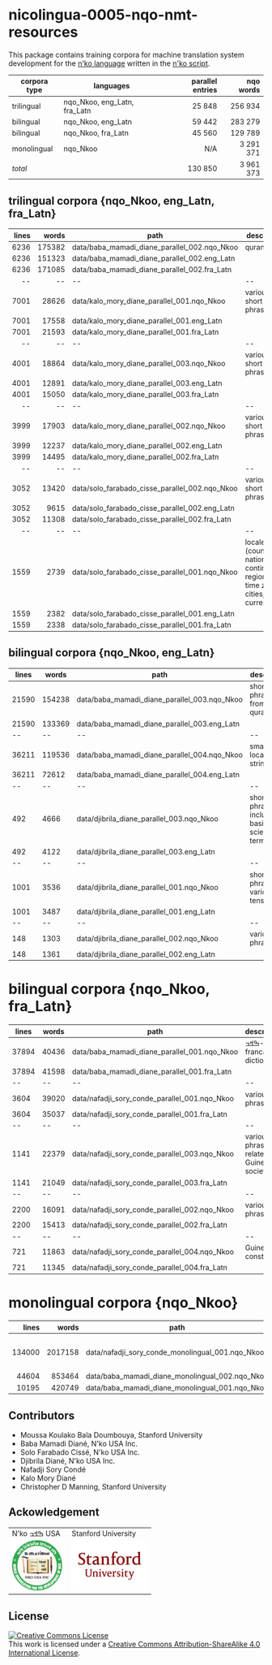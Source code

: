 # nicolingua-0005-nqo-nmt-resources
This package contains training corpora for machine translation system development for the [n'ko language](https://en.wikipedia.org/wiki/N%27Ko_language) written in the [n'ko script](https://en.wikipedia.org/wiki/N%27Ko_script).


|corpora type|languages|parallel entries|nqo words|
|--|--|--:|--:|
|trilingual|nqo_Nkoo, eng_Latn, fra_Latn|25 848|256 934|
|bilingual|nqo_Nkoo, eng_Latn|59 442|283 279|
|bilingual|nqo_Nkoo, fra_Latn|45 560|129 789|
|monolingual|nqo_Nkoo|N/A|3 291 371|
|*total*||130 850|3 961 373|


## trilingual corpora {nqo_Nkoo, eng_Latn, fra_Latn}
|    lines |  words | path | description |
|--:|--:|--|--|
|    6236 |  175382 | data/baba_mamadi_diane_parallel_002.nqo_Nkoo|quran|
|    6236 |  151323 | data/baba_mamadi_diane_parallel_002.eng_Latn||
|    6236 |  171085 | data/baba_mamadi_diane_parallel_002.fra_Latn||
|--|--|--|--|
|    7001 |   28626 | data/kalo_mory_diane_parallel_001.nqo_Nkoo|various short phrases|
|    7001 |   17558 | data/kalo_mory_diane_parallel_001.eng_Latn||
|    7001 |   21593 | data/kalo_mory_diane_parallel_001.fra_Latn||
|--|--|--|--|
|    4001 |   18864 | data/kalo_mory_diane_parallel_003.nqo_Nkoo|various short phrases|
|    4001 |   12891 | data/kalo_mory_diane_parallel_003.eng_Latn||
|    4001 |   15050 | data/kalo_mory_diane_parallel_003.fra_Latn||
|--|--|--|--|
|    3999 |   17903 | data/kalo_mory_diane_parallel_002.nqo_Nkoo|various short phrases|
|    3999 |   12237 | data/kalo_mory_diane_parallel_002.eng_Latn||
|    3999 |   14495 | data/kalo_mory_diane_parallel_002.fra_Latn||
|--|--|--|--|
|    3052 |   13420 | data/solo_farabado_cisse_parallel_002.nqo_Nkoo|various short phrases|
|    3052 |    9615 | data/solo_farabado_cisse_parallel_002.eng_Latn||
|    3052 |   11308 | data/solo_farabado_cisse_parallel_002.fra_Latn||
|--|--|--|--|
|    1559 |    2739 | data/solo_farabado_cisse_parallel_001.nqo_Nkoo|locales (countries, nationalities, continents, regions, time zones, cities, currencies)|
|    1559 |    2382 | data/solo_farabado_cisse_parallel_001.eng_Latn||
|    1559 |    2338 | data/solo_farabado_cisse_parallel_001.fra_Latn||


## bilingual corpora {nqo_Nkoo, eng_Latn}
|    lines |  words | path | description |
|--|--|--|--|
|   21590 |  154238 | data/baba_mamadi_diane_parallel_003.nqo_Nkoo|short phrases from the quran|
|   21590 |  133369 | data/baba_mamadi_diane_parallel_003.eng_Latn||
|--|--|--|--|
|   36211 |  119536 | data/baba_mamadi_diane_parallel_004.nqo_Nkoo|smartphone localization strings|
|   36211 |   72612 | data/baba_mamadi_diane_parallel_004.eng_Latn||
|--|--|--|--|
|     492 |    4666 | data/djibrila_diane_parallel_003.nqo_Nkoo|short phrases including basic scientific terminology|
|     492 |    4122 | data/djibrila_diane_parallel_003.eng_Latn||
|--|--|--|--|
|    1001 |    3536 | data/djibrila_diane_parallel_001.nqo_Nkoo|short phrases in various tenses|
|    1001 |    3487 | data/djibrila_diane_parallel_001.eng_Latn||
|--|--|--|--|
|     148 |    1303 | data/djibrila_diane_parallel_002.nqo_Nkoo|various phrases|
|     148 |    1361 | data/djibrila_diane_parallel_002.eng_Latn||


# bilingual corpora {nqo_Nkoo, fra_Latn}
|    lines |  words | path | description |
|--|--|--|--|
|   37894 |   40436 | data/baba_mamadi_diane_parallel_001.nqo_Nkoo|ߒߞߏ-francais dictionary|
|   37894 |   41598 | data/baba_mamadi_diane_parallel_001.fra_Latn||
|--|--|--|--|
|    3604 |   39020 | data/nafadji_sory_conde_parallel_001.nqo_Nkoo|various phrases|
|    3604 |   35037 | data/nafadji_sory_conde_parallel_001.fra_Latn||
|--|--|--|--|
|    1141 |   22379 | data/nafadji_sory_conde_parallel_003.nqo_Nkoo|various phrases related to Guinean society|
|    1141 |   21049 | data/nafadji_sory_conde_parallel_003.fra_Latn||
|--|--|--|--|
|    2200 |   16091 | data/nafadji_sory_conde_parallel_002.nqo_Nkoo|various phrases|
|    2200 |   15413 | data/nafadji_sory_conde_parallel_002.fra_Latn||
|--|--|--|--|
|     721 |   11863 | data/nafadji_sory_conde_parallel_004.nqo_Nkoo|Guinean constitution|
|     721 |   11345 | data/nafadji_sory_conde_parallel_004.fra_Latn||


# monolingual corpora {nqo_Nkoo}
|    lines |  words | path | description | 
|--:|--:|--|--|
|  134000 |  2017158 | data/nafadji_sory_conde_monolingual_001.nqo_Nkoo| from books and newspapers in n'ko|
|   44604 |   853464 | data/baba_mamadi_diane_monolingual_002.nqo_Nkoo| |
|   10195 |   420749 | data/baba_mamadi_diane_monolingual_001.nqo_Nkoo| |




## Contributors
- Moussa Koulako Bala Doumbouya, Stanford University
- Baba Mamadi Diané, N'ko USA Inc.
- Solo Farabado Cissé, N'ko USA Inc.
- Djibrila Diané, N'ko USA Inc.
- Nafadji Sory Condé
- Kalo Mory Diané
- Christopher D Manning, Stanford University

## Ackowledgement
<table>
  <tr>
    <td>
      N'ko ߒߞߏ USA
    </td>
    <td>
      Stanford University
    </td>
  </tr>
  <tr>
    <td>
      <img src='img/nko.png' height='100px' />
    </td>
    <td>
      <img src='img/stanford.png' height='100px' />
    </td>
  </tr>
</table>




## License
<a rel="license" href="http://creativecommons.org/licenses/by-sa/4.0/"><img alt="Creative Commons License" style="border-width:0" src="https://i.creativecommons.org/l/by-sa/4.0/88x31.png" /></a><br />This work is licensed under a <a rel="license" href="http://creativecommons.org/licenses/by-sa/4.0/">Creative Commons Attribution-ShareAlike 4.0 International License</a>.

